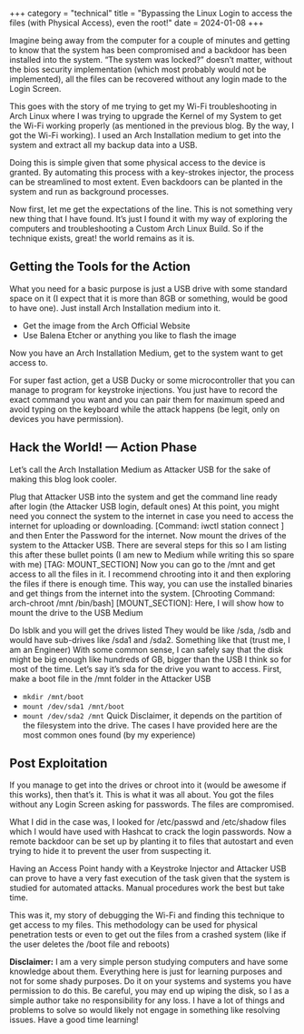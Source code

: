 +++
category = "technical"
title = "Bypassing the Linux Login to access the files (with Physical Access), even the root!"
date = 2024-01-08
+++

Imagine being away from the computer for a couple of minutes and getting to know that the system has been compromised and a backdoor has been installed into the system. “The system was locked?” doesn’t matter, without the bios security implementation (which most probably would not be implemented), all the files can be recovered without any login made to the Login Screen.

This goes with the story of me trying to get my Wi-Fi troubleshooting in Arch Linux where I was trying to upgrade the Kernel of my System to get the Wi-Fi working properly (as mentioned in the previous blog. By the way, I got the Wi-Fi working). I used an Arch Installation medium to get into the system and extract all my backup data into a USB.

Doing this is simple given that some physical access to the device is granted. By automating this process with a key-strokes injector, the process can be streamlined to most extent. Even backdoors can be planted in the system and run as background processes.

Now first, let me get the expectations of the line. This is not something very new thing that I have found. It’s just I found it with my way of exploring the computers and troubleshooting a Custom Arch Linux Build. So if the technique exists, great! the world remains as it is.

## Getting the Tools for the Action
What you need for a basic purpose is just a USB drive with some standard space on it (I expect that it is more than 8GB or something, would be good to have one). Just install Arch Installation medium into it.

- Get the image from the Arch Official Website
- Use Balena Etcher or anything you like to flash the image

Now you have an Arch Installation Medium, get to the system want to get access to.

For super fast action, get a USB Ducky or some microcontroller that you can manage to program for keystroke injections. You just have to record the exact command you want and you can pair them for maximum speed and avoid typing on the keyboard while the attack happens (be legit, only on devices you have permission).

## Hack the World! — Action Phase
Let’s call the Arch Installation Medium as Attacker USB for the sake of making this blog look cooler.

Plug that Attacker USB into the system and get the command line ready after login (the Attacker USB login, default ones)
At this point, you might need you connect the system to the internet in case you need to access the internet for uploading or downloading. [Command: iwctl station <interface> connect <SSID> ] and then Enter the Password for the internet.
Now mount the drives of the system to the Attacker USB. There are several steps for this so I am listing this after these bullet points (I am new to Medium while writing this so spare with me) [TAG: MOUNT_SECTION]
Now you can go to the /mnt and get access to all the files in it. I recommend chrooting into it and then exploring the files if there is enough time. This way, you can use the installed binaries and get things from the internet into the system. [Chrooting Command: arch-chroot /mnt /bin/bash]
[MOUNT_SECTION]: Here, I will show how to mount the drive to the USB Medium

Do lsblk and you will get the drives listed
They would be like /sda, /sdb and would have sub-drives like /sda1 and /sda2. Something like that (trust me, I am an Engineer)
With some common sense, I can safely say that the disk might be big enough like hundreds of GB, bigger than the USB I think so for most of the time.
Let’s say it’s sda for the drive you want to access.
First, make a boot file in the /mnt folder in the Attacker USB
- `mkdir /mnt/boot`
- `mount /dev/sda1 /mnt/boot`
- `mount /dev/sda2 /mnt`
Quick Disclaimer, it depends on the partition of the filesystem into the drive. The cases I have provided here are the most common ones found (by my experience)

## Post Exploitation
If you manage to get into the drives or chroot into it (would be awesome if this works), then that’s it. This is what it was all about. You got the files without any Login Screen asking for passwords. The files are compromised.

What I did in the case was, I looked for /etc/passwd and /etc/shadow files which I would have used with Hashcat to crack the login passwords. Now a remote backdoor can be set up by planting it to files that autostart and even trying to hide it to prevent the user from suspecting it.

Having an Access Point handy with a Keystroke Injector and Attacker USB can prove to have a very fast execution of the task given that the system is studied for automated attacks. Manual procedures work the best but take time.

This was it, my story of debugging the Wi-Fi and finding this technique to get access to my files. This methodology can be used for physical penetration tests or even to get out the files from a crashed system (like if the user deletes the /boot file and reboots)

**Disclaimer:** I am a very simple person studying computers and have some knowledge about them. Everything here is just for learning purposes and not for some shady purposes. Do it on your systems and systems you have permission to do this. Be careful, you may end up wiping the disk, so I as a simple author take no responsibility for any loss. I have a lot of things and problems to solve so would likely not engage in something like resolving issues. Have a good time learning!


